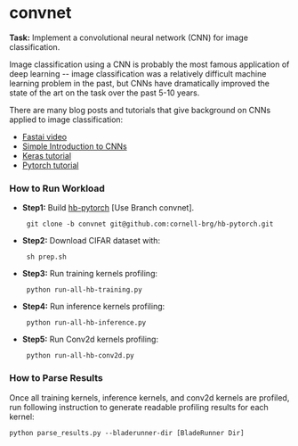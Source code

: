 # convnet

__Task:__ Implement a convolutional neural network (CNN) for image classification.

Image classification using a CNN is probably the most famous application of deep learning -- image classification was a relatively difficult machine learning problem in the past, but CNNs have dramatically improved the state of the art on the task over the past 5-10 years.

There are many blog posts and tutorials that give background on CNNs applied to image classification:
 - [Fastai video](https://course.fast.ai/videos/?lesson=1)
 - [Simple Introduction to CNNs](https://towardsdatascience.com/simple-introduction-to-convolutional-neural-networks-cdf8d3077bac)
 - [Keras tutorial](https://blog.keras.io/building-powerful-image-classification-models-using-very-little-data.html)
 - [Pytorch tutorial](https://pytorch.org/tutorials/beginner/blitz/cifar10_tutorial.html)

### How to Run Workload

- __Step1:__ Build [hb-pytorch](https://github.com/cornell-brg/hb-pytorch/tree/convnet) [Use Branch convnet].

       git clone -b convnet git@github.com:cornell-brg/hb-pytorch.git

- __Step2:__ Download CIFAR dataset with:

       sh prep.sh

- __Step3:__ Run training kernels profiling:

       python run-all-hb-training.py


- __Step4:__ Run inference kernels profiling:

       python run-all-hb-inference.py


- __Step5:__ Run Conv2d kernels profiling:

       python run-all-hb-conv2d.py

### How to Parse Results

Once all training kernels, inference kernels, and conv2d kernels are profiled, run following instruction to generate readable profiling results for each kernel:
       
    python parse_results.py --bladerunner-dir [BladeRunner Dir]
